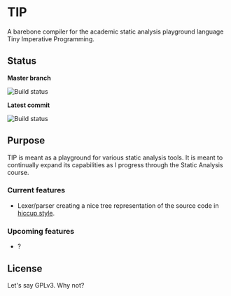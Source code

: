 # TIP

A barebone compiler for the academic static analysis playground language Tiny Imperative Programming.

## Status

**Master branch**

![Build status](https://www.codeship.io/projects/bd9e0000-7597-0131-79fd-32f3c34aacd4/status?branch=master)

**Latest commit**

![Build status](https://www.codeship.io/projects/bd9e0000-7597-0131-79fd-32f3c34aacd4/status)

## Purpose

TIP is meant as a playground for various static analysis tools. It is meant to continually expand its capabilities as I progress through the Static Analysis course.

### Current features

* Lexer/parser creating a nice tree representation of the source code in [hiccup style](https://github.com/weavejester/hiccup).

### Upcoming features

* ?

## License

Let's say GPLv3. Why not?
